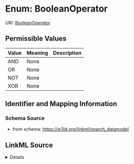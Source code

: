 # Enum: BooleanOperator



URI: [BooleanOperator](BooleanOperator)

## Permissible Values

| Value | Meaning | Description |
| --- | --- | --- |
| AND | None |  |
| OR | None |  |
| NOT | None |  |
| XOR | None |  |



## Identifier and Mapping Information







### Schema Source


* from schema: https://w3id.org/linkml/search_datamodel




## LinkML Source

<details>
```yaml
name: BooleanOperator
from_schema: https://w3id.org/linkml/search_datamodel
rank: 1000
permissible_values:
  AND:
    text: AND
  OR:
    text: OR
  NOT:
    text: NOT
  XOR:
    text: XOR

```
</details>
